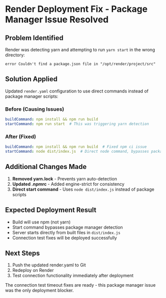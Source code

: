 # Render Deployment Fix - Package Manager Issue Resolved

## Problem Identified
Render was detecting yarn and attempting to run `yarn start` in the wrong directory:
```
error Couldn't find a package.json file in "/opt/render/project/src"
```

## Solution Applied
Updated `render.yaml` configuration to use direct commands instead of package manager scripts:

### Before (Causing Issues)
```yaml
buildCommand: npm install && npm run build
startCommand: npm run start  # This was triggering yarn detection
```

### After (Fixed)
```yaml
buildCommand: npm install && npm run build  # Fixed npm ci issue
startCommand: node dist/index.js  # Direct node command, bypasses package manager
```

## Additional Changes Made
1. **Removed yarn.lock** - Prevents yarn auto-detection
2. **Updated .npmrc** - Added engine-strict for consistency
3. **Direct start command** - Uses `node dist/index.js` instead of package scripts

## Expected Deployment Result
- Build will use npm (not yarn)
- Start command bypasses package manager detection
- Server starts directly from built files in `dist/index.js`
- Connection test fixes will be deployed successfully

## Next Steps
1. Push the updated render.yaml to Git
2. Redeploy on Render
3. Test connection functionality immediately after deployment

The connection test timeout fixes are ready - this package manager issue was the only deployment blocker.